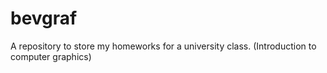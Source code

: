 # bevgraf

A repository to store my homeworks for a university class. (Introduction to computer graphics)

